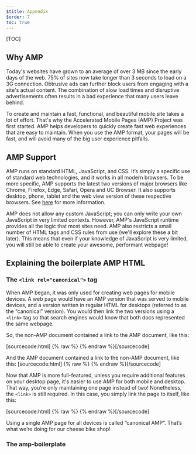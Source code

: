 ```yaml
---
$title: Appendix
$order: 7
toc: true
---
```

[TOC]

## Why AMP

Today's websites have grown to an average of over 3 MB since the early days of the web. 75% of sites now take longer than 3 seconds to load on a 3G connection. Obtrusive ads can further block users from engaging with a site's actual content. The combination of slow load times and disruptive advertisements often results in a bad experience that many users leave behind.

To create and maintain a fast, functional, and beautiful mobile site takes a lot of effort. That's why the Accelerated Mobile Pages (AMP) Project was first started. AMP helps developers to quickly create fast web experiences that are easy to maintain. When you use the AMP format, your pages will be fast, and will avoid many of the big user experience pitfalls.

## AMP Support
AMP runs on standard HTML, JavaScript, and CSS. It’s simply a specific use of standard web technologies, and it works in all modern browsers. To be more specific, AMP supports the latest two versions of major browsers like Chrome, Firefox, Edge, Safari, Opera and UC Browser. It also supports desktop, phone, tablet and the web view version of these respective browsers. See [here](https://www.ampproject.org/support/faqs/supported-browsers) for more information. 

AMP does not allow any custom JavaScript; you can only write your own JavaScript in very limited contexts. However, AMP's JavaScript runtime provides all the logic that most sites need. AMP also restricts a small number of HTML tags and CSS rules from use (we'll explore these a bit later). This means that even if your knowledge of JavaScript is very limited, you will still be able to create your awesome, performant webpage!

## Explaining the boilerplate AMP HTML

### The `<link rel="canonical">` tag
When AMP began, it was only used for creating web pages for mobile devices. A web page would have an AMP version that was served to mobile devices, and a version written in regular HTML for desktops (referred to as the “canonical” version). You would then link the two versions using a `<link>` tag so that search engines would know that both docs represented the same webpage. 

So, the non-AMP document contained a link to the AMP document, like this:

[sourcecode:html]
{% raw %}<link rel="amphtml" href="https://www.site.com/amp/document.html">
{% endraw %}[/sourcecode]

And the AMP document contained a link to the non-AMP document, like this:
[sourcecode:html]
{% raw %}<link rel="canonical" href="https://www.site.com/document.html">
{% endraw %}[/sourcecode]

Now that AMP is more full-featured, unless you require additional features on your desktop page, it's easier to use AMP for both mobile and desktop. That way, you’re only maintaining one page instead of two! Nonetheless, the `<link>` is still required. In this case, you simply link the page to itself, like this:

[sourcecode:html]
{% raw %}<link rel="canonical" href="https://www.site.com/amp/document.html">
{% endraw %}[/sourcecode]

Using a single AMP page for all devices is called “canonical AMP”. That’s what we’re doing for our cheese bike shop!

### The amp-boilerplate <style> tag

All AMP HTML pages must also contain some default styles within the `<head>` tag. This styling affects the look and feel of the page until the AMP library is fully loaded. What it does, essentially, is it initially hides the content until the page is ready, that is all elements of the page are ready and AMP knows where they go and how much space they are taking up. Once this is complete, the page fades in. This way the users view the page in its final form straight away, leaving them with the perception that the page was loaded instantly. 

### Why the viewport <meta> tag?

AMP works on mobile and desktop devices alike. Since a user may experience your webpage on either, it's best to check your webpage on both devices while developing. To simulate a mobile device experience in Chrome DevTools, click the mobile phone device icon here:

{{ image('/static/img/courses/beginner/image5.png', 30, 100, caption='Mobile preview in DevTools') }}

Now select a mobile device (for example a "Nexus 5X") from this menu:

{{ image('/static/img/courses/beginner/image1.png', 30, 300, caption='Select a mobile device') }}

You should see a simulation of how the page would look for the selected device in your browser such as this:

{{ image('/static/img/courses/beginner/image17.png', 194, 340, caption='A simulation of how the page looks on mobile') }}

Notice the content doesn't fit well on the mobile device's screen. The “viewport” meta tag takes care of that. This tag scales our page to create the best view in the given screen size.
Since we want our AMP pages to be optimized for mobile devices, and also be responsive, it goes without saying that this tag is required by the AMP validator.

So, the following tag must be placed within the `<head>` tag of our AMP page. Add it below the shortcut icon link.

[sourcecode:html]
{% raw %}<meta name="viewport" content="width=device-width,minimum-scale=1,initial-scale=1">
{% endraw %}[/sourcecode]

If you refresh your page, it should now look a bit better in small screens, like this:

{{ image('/static/img/courses/beginner/image10.png', 194, 340, caption='Mobile optimized page') }}

You will not notice much of a difference now, apart from the title, but you can try it as we move further along to understand how the scaling works.

## Explaining Validation errors

### Notice the AMP <script> tag

[sourcecode:html]
{% raw %}<script async src="https://cdn.ampproject.org/v0.js"></script>
{% endraw %}[/sourcecode]

Why is the async attribute there?

One of the rules of AMP is that it does not allow third party JavaScript code. The only JavaScript that is allowed is the AMP runtime script. JavaScript, however powerful and indispensable for the web, when loaded synchronously, it can block DOM construction and delay page rendering (until it loads). To keep JavaScript from delaying page rendering, AMP allows only asynchronous JavaScript. So, the AMP runtime script must be loaded asynchronously!

### `<img>`

You might have noticed that our img error said something else apart from `<amp-img>` tag suggestion. The error specifically said: *“The tag 'img' may only appear as a descendant of tag 'noscript'. Did you mean 'amp-img'?”*.

Why does it say that the img tag can only appear within a “noscript” tag, and what is a noscript tag, anyway? From [MDN Docs](https://developer.mozilla.org/en-US/docs/Web/HTML/Element/noscript): “The HTML `<noscript>` element defines a section of HTML to be inserted if a script type on the page is unsupported or if scripting is currently turned off in the browser.” In short, whatever is within a noscript tag will be rendered only if and when your are in an environment where no JavaScript is allowed.

How is this relevant to AMP, you ask. AMP is a JavaScript library, and amp elements are loaded with an AMP script. If no scripts are allowed, the AMP and its elements will not be loaded. In such cases, whatever is in the noscript tag will be loaded. The AMP validator throws this error in order to remind you that all images must be in an amp-img tag, apart from the case where you expect to find your page in a noscript environment, and thus provide an image in a noscript tag as a fallback.

## Lazy-Loading in AMP
“Lazy-loading” means that resources (images, data, videos, scripts, etc) are not loaded until they are needed. When AMP downloads resources, it optimizes downloads so that the currently most important resources are downloaded first. Images and ads are only downloaded if they are likely to be seen by the user, or if the user is likely to quickly scroll to them. These equivalent components for media assets (`<amp-img>` instead of `<img>`) are called “managed resources” because whether and when they will be loaded and displayed to the user is decided by AMP. AMP may at any time decide to unload resources that are not currently in visible by the user.
One of the performance optimizations of AMP requires that elements such as `<amp-img>` declare their height in advance. This helps AMP calculate how the layout will look in a better way. This is crucial, for example, because AMP preloads all resources that are needed in the first viewport, all that the user first sees when they visit the website.

## Fixed vs Responsive layout
AMP includes a [layout system](https://ampbyexample.com/advanced/layout_system/) to ensure the page layout is as rigid as possible before the browser renders the page. This system gives us a [`layout`](https://www.ampproject.org/docs/guides/responsive/control_layout#supported-values-for-the-layout-attribute) attribute that lets us position and scale elements in a variety of ways -- fixed dimensions, responsive design, fixed height, and more. The layout system is responsible for enforcing size declarations of certain elements. 

The layout attribute is available for most elements and it specifies how an AMP component appears on the page. Two common values for the layout attribute are the “fixed” and the “responsive”. If an element has a fixed layout, the width and height attributes must be present. Then, the element will maintain this exact size in pixels, no matter how the screen or the viewport change. If an element has a responsive layout, again, both the width and height attributes must be present. In this case, however, the element will be resized automatically to take up all available space, maintaining the aspect ratio given by the set width and height. The available space depends on the parent element.

## Carousels?

There are a host of JavaScript libraries for creating carousels, but they are typically non-performant. In fact, carousels full of large images are one of the most common causes of slow page load.
The `amp-carousel` component is designed to be performant; it lazy-loads images before they are visible. 

## More on the AMP Cache

A quick explanation of AMP Cache is the following “[The Google AMP Cache serves cached copies of valid AMP content published to the web.](https://developers.google.com/amp/cache/overview)” In short, once Google (or another search engine which has an AMP cache, like Microsoft and Bing) discovers a valid AMP page, then it stores a copy of it in its cache.@Bilal how is the open source website for applitools? can we get it published now?

Doing this, it passes your page through an number of optimization functions. In short, after it validates your content, it caches images, fonts and AMP documents. It then limits maximum image dimensions and does some transformations to your images via the amp-img tag, like removing metadata, converting images to smaller, mobile-friendlier formats, generating alternate versions for different screen sizes. Finally, it also sanitizes your HTML and CSS.

What happens next is when you visit an AMP page, the AMP Cache cached copy is served to you. The result is that you see the content in a perceived instance. This is also due to pre-rendering. The AMP Cache makes sure that only assets in the first viewport get preloaded, and no third-party scripts get executed. 

This pre-rendering magic comes into play in Google Search results, too. If you search for something, then, in the search results, a few of the AMP pages a user will likely click on will be pre-rendered, so that the user experience seems seamless and instant. This results in a much cheaper, less bandwidth and CPU-intensive preload. 

See [this article](https://developers.google.com/amp/cache/overview) for more information about the types of optimizations that the AMP cache applies.
